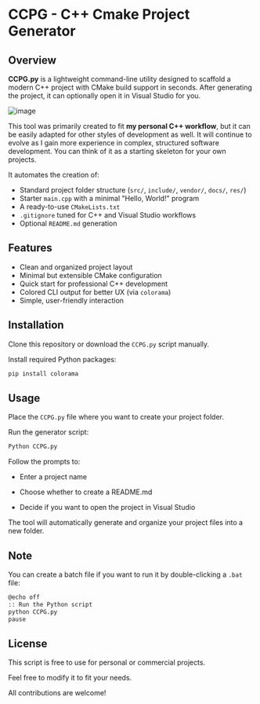 # CCPG - C++ Cmake Project Generator

## Overview
**CCPG.py** is a lightweight command-line utility designed to scaffold a modern C++ project with CMake build support in seconds.
After generating the project, it can optionally open it in Visual Studio for you.


![image](https://github.com/user-attachments/assets/167cdfd6-f238-4acb-b53a-196e360eb759)


This tool was primarily created to fit **my personal C++ workflow**, but it can be easily adapted for other styles of development as well.
It will continue to evolve as I gain more experience in complex, structured software development.
You can think of it as a starting skeleton for your own projects.

It automates the creation of:
- Standard project folder structure (`src/`, `include/`, `vendor/`, `docs/`, `res/`)
- Starter `main.cpp` with a minimal "Hello, World!" program
- A ready-to-use `CMakeLists.txt`
- `.gitignore` tuned for C++ and Visual Studio workflows
- Optional `README.md` generation

## Features
- Clean and organized project layout
- Minimal but extensible CMake configuration
- Quick start for professional C++ development
- Colored CLI output for better UX (via `colorama`)
- Simple, user-friendly interaction

## Installation
Clone this repository or download the `CCPG.py` script manually.

Install required Python packages:
```bash
pip install colorama
```

## Usage
Place the `CCPG.py` file where you want to create your project folder.

Run the generator script:

```bash
Python CCPG.py
```

Follow the prompts to:

  - Enter a project name

  - Choose whether to create a README.md
  
  - Decide if you want to open the project in Visual Studio

The tool will automatically generate and organize your project files into a new folder.

## Note

You can create a batch file if you want to run it by double-clicking a `.bat` file:

```bash
@echo off
:: Run the Python script
python CCPG.py
pause
```

## License


This script is free to use for personal or commercial projects.

Feel free to modify it to fit your needs.

All contributions are welcome!

